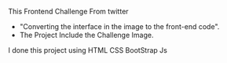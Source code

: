 This Frontend Challenge From twitter
- "Converting the interface in the image to the front-end code".
- The Project Include the Challenge Image.

I done this project using 
HTML
CSS
BootStrap
Js